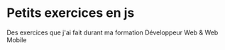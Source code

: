 # Petits exercices en js

Des exercices que j'ai fait durant ma formation Développeur Web & Web Mobile
